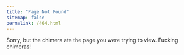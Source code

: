 ```yaml
---
title: "Page Not Found"
sitemap: false
permalink: /404.html
---
```


Sorry, but the chimera ate the page you were trying to view. Fucking chimeras!
